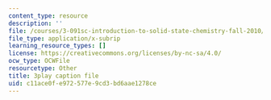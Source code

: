 ```yaml
---
content_type: resource
description: ''
file: /courses/3-091sc-introduction-to-solid-state-chemistry-fall-2010/c11ace0fe972577e9cd3bd6aae1278ce_FwIKZIWJfg8.vtt
file_type: application/x-subrip
learning_resource_types: []
license: https://creativecommons.org/licenses/by-nc-sa/4.0/
ocw_type: OCWFile
resourcetype: Other
title: 3play caption file
uid: c11ace0f-e972-577e-9cd3-bd6aae1278ce
---
```

